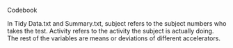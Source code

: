 Codebook

In Tidy Data.txt and Summary.txt, subject refers to the subject numbers who takes the test. Activity refers to the activity the subject is actually doing. The rest of the variables are means or 
deviations of different accelerators.

